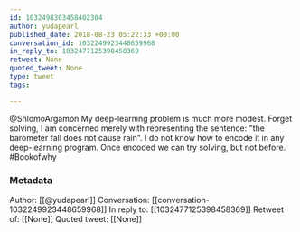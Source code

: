 ```yaml
---
id: 1032498303458402304
author: yudapearl
published_date: 2018-08-23 05:22:33 +00:00
conversation_id: 1032249923448659968
in_reply_to: 1032477125398458369
retweet: None
quoted_tweet: None
type: tweet
tags:

---
```


@ShlomoArgamon My deep-learning problem is much more modest. Forget solving, I am concerned merely with representing the sentence: "the barometer fall does not cause rain". I do not know how to encode it in any deep-learning program. Once encoded we can try solving, but not before. #Bookofwhy

### Metadata

Author: [[@yudapearl]]
Conversation: [[conversation-1032249923448659968]]
In reply to: [[1032477125398458369]]
Retweet of: [[None]]
Quoted tweet: [[None]]
